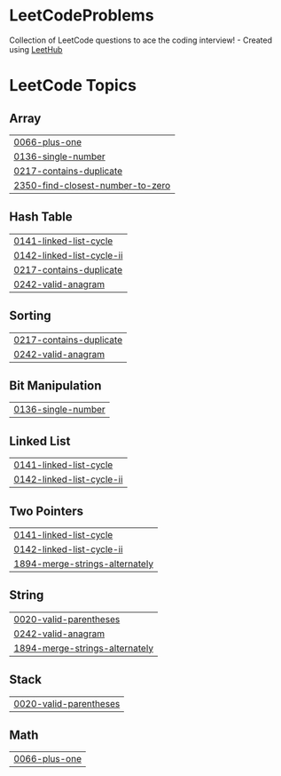 # LeetCodeProblems
Collection of LeetCode questions to ace the coding interview! - Created using [LeetHub](https://github.com/QasimWani/LeetHub)

<!---LeetCode Topics Start-->
# LeetCode Topics
## Array
|  |
| ------- |
| [0066-plus-one](https://github.com/shubhankar1477/LeetCodeProblems/tree/master/0066-plus-one) |
| [0136-single-number](https://github.com/shubhankar1477/LeetCodeProblems/tree/master/0136-single-number) |
| [0217-contains-duplicate](https://github.com/shubhankar1477/LeetCodeProblems/tree/master/0217-contains-duplicate) |
| [2350-find-closest-number-to-zero](https://github.com/shubhankar1477/LeetCodeProblems/tree/master/2350-find-closest-number-to-zero) |
## Hash Table
|  |
| ------- |
| [0141-linked-list-cycle](https://github.com/shubhankar1477/LeetCodeProblems/tree/master/0141-linked-list-cycle) |
| [0142-linked-list-cycle-ii](https://github.com/shubhankar1477/LeetCodeProblems/tree/master/0142-linked-list-cycle-ii) |
| [0217-contains-duplicate](https://github.com/shubhankar1477/LeetCodeProblems/tree/master/0217-contains-duplicate) |
| [0242-valid-anagram](https://github.com/shubhankar1477/LeetCodeProblems/tree/master/0242-valid-anagram) |
## Sorting
|  |
| ------- |
| [0217-contains-duplicate](https://github.com/shubhankar1477/LeetCodeProblems/tree/master/0217-contains-duplicate) |
| [0242-valid-anagram](https://github.com/shubhankar1477/LeetCodeProblems/tree/master/0242-valid-anagram) |
## Bit Manipulation
|  |
| ------- |
| [0136-single-number](https://github.com/shubhankar1477/LeetCodeProblems/tree/master/0136-single-number) |
## Linked List
|  |
| ------- |
| [0141-linked-list-cycle](https://github.com/shubhankar1477/LeetCodeProblems/tree/master/0141-linked-list-cycle) |
| [0142-linked-list-cycle-ii](https://github.com/shubhankar1477/LeetCodeProblems/tree/master/0142-linked-list-cycle-ii) |
## Two Pointers
|  |
| ------- |
| [0141-linked-list-cycle](https://github.com/shubhankar1477/LeetCodeProblems/tree/master/0141-linked-list-cycle) |
| [0142-linked-list-cycle-ii](https://github.com/shubhankar1477/LeetCodeProblems/tree/master/0142-linked-list-cycle-ii) |
| [1894-merge-strings-alternately](https://github.com/shubhankar1477/LeetCodeProblems/tree/master/1894-merge-strings-alternately) |
## String
|  |
| ------- |
| [0020-valid-parentheses](https://github.com/shubhankar1477/LeetCodeProblems/tree/master/0020-valid-parentheses) |
| [0242-valid-anagram](https://github.com/shubhankar1477/LeetCodeProblems/tree/master/0242-valid-anagram) |
| [1894-merge-strings-alternately](https://github.com/shubhankar1477/LeetCodeProblems/tree/master/1894-merge-strings-alternately) |
## Stack
|  |
| ------- |
| [0020-valid-parentheses](https://github.com/shubhankar1477/LeetCodeProblems/tree/master/0020-valid-parentheses) |
## Math
|  |
| ------- |
| [0066-plus-one](https://github.com/shubhankar1477/LeetCodeProblems/tree/master/0066-plus-one) |
<!---LeetCode Topics End-->